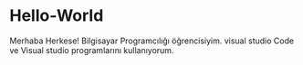# Hello-World
Merhaba Herkese!
Bilgisayar Programcılığı öğrencisiyim.  visual studio Code ve Visual studio programlarını kullanıyorum.
